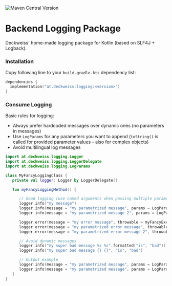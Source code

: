 ![Maven Central Version](https://img.shields.io/maven-central/v/at.deckweiss/logging?style=flat&label=Maven%20Central)

# Backend Logging Package

Deckweiss' home-made logging package for Kotlin (based on SLF4J + Logback).

### Installation

Copy following line to your `build.gradle.kts` dependency list:

```kotlin
dependencies {
  implementation("at.deckweiss:logging:<version>")
}
```

### Consume Logging

Basic rules for logging:

- Always prefer hardcoded messages over dynamic ones (no parameters in messages)
- Use `LogParams` for any parameters you want to append (`toString()` is called for provided parameter values - also for complex objects)
- Avoid multilingual log messages

```kotlin
import at.deckweiss.logging.Logger
import at.deckweiss.logging.LoggerDelegate
import at.deckweiss.logging.LogParams

class MyFancyLoggingClass {
   private val logger: Logger by LoggerDelegate()

   fun myFancyLoggingMethod() {

      // Good logging (use named arguments when passing multiple parameters)
      logger.info("my message")
      logger.info(message = "my parametrized message", params = LogParams("id", 1))
      logger.info(message = "my parametrized message 2", params = LogParams("id", 1).add("name", "UsernameTest").add("user", complexUser))

      logger.error(message = "my error message", throwable = myFancyException)
      logger.error(message = "my parametrized error message", throwable = myFancyException, params = LogParams("id", 1))
      logger.error(message = "my parametrized error message 2", throwable = myFancyException, params = LogParams("id", 1).add("name", "UsernameTest"))

      // Avoid dynamic messages
      logger.info("my super bad message %s %s".formatted("is", "bad"))
      logger.info("my super bad message {} {}", "is", "bad")

      // Output example
      logger.info(message = "my parametrized message", params = LogParams("id", 1))  // my parametrized message [id="1"]
      logger.info(message = "my parametrized message", params = LogParams("id", 1).add("user", user))  // my parametrized message [id="1", user="<whatever user.toString() returns>"]
   }
}
```
